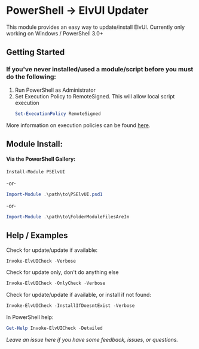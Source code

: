 PowerShell -> ElvUI Updater
======
This module provides an easy way to update/install ElvUI.
Currently only working on Windows / PowerShell 3.0+

## Getting Started
### If you've never installed/used a module/script before you must do the following:

1. Run PowerShell as Administrator
2. Set Execution Policy to RemoteSigned. This will allow local script execution
    ```powershell
    Set-ExecutionPolicy RemoteSigned
    ```

More information on execution policies can be found [here](https://docs.microsoft.com/en-us/powershell/module/microsoft.powershell.core/about/about_execution_policies?view=powershell-6).

Module Install: 
------
#### Via the PowerShell Gallery:

```powershell
Install-Module PSElvUI
```

-or-

```powershell
Import-Module .\path\to\PSElvUI.psd1
```
-or-

```powershell
Import-Module .\path\to\FolderModuleFilesAreIn
```

Help / Examples
------

Check for update/update if available:
```powershell
Invoke-ElvUICheck -Verbose
```

Check for update only, don't do anything else
```powershell
Invoke-ElvUICheck -OnlyCheck -Verbose
```

Check for update/update if available, or install if not found:
```powershell
Invoke-ElvUICheck -InstallIfDoesntExist -Verbose
```

In PowerShell help:

```powershell
Get-Help Invoke-ElvUICheck -Detailed 
```

*Leave an issue here if you have some feedback, issues, or questions.*